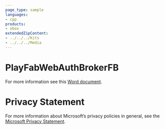```yaml
---
page_type: sample
languages:
- cpp
products:
- xbox
extendedZipContent:
- ../../../Kits
- ../../../Media
---
```

# PlayFabWebAuthBrokerFB
For more information see this [Word document](Readme.docx).
# Privacy Statement
For more information about Microsoft’s privacy policies in general, see the [Microsoft Privacy Statement](https://privacy.microsoft.com/en-us/privacystatement/).
